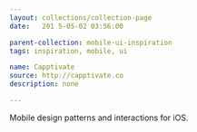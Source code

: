 ```yaml
---
layout: collections/collection-page
date:   201 5-05-02 03:56:00

parent-collection: mobile-ui-inspiration
tags: inspiration, mobile, ui

name: Capptivate
source: http://capptivate.co
description: none

---
```


Mobile design patterns and interactions for iOS.